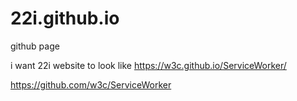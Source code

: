 # 22i.github.io
github page

i want 22i website to look like https://w3c.github.io/ServiceWorker/

https://github.com/w3c/ServiceWorker
